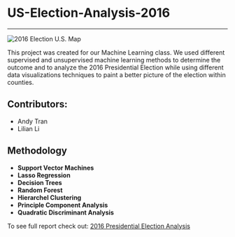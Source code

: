 # US-Election-Analysis-2016

---------

![2016 Election U.S. Map](https://i.gyazo.com/3daeb2ac54af052e745378a58f20f7e7.png)


This project was created for our Machine Learning class. We used different supervised and unsupervised machine learning methods to determine the outcome and to analyze the 2016 Presidential Election while using different data visualizations techniques to paint a better picture of the election within counties.

## Contributors:
- Andy Tran
- Lilian Li

## Methodology
- **Support Vector Machines**
- **Lasso Regression**
- **Decision Trees**
- **Random Forest**
- **Hierarchel Clustering**
- **Principle Component Analysis**
- **Quadratic Discriminant Analysis**


To see full report check out: [2016 Presidential Election Analysis](https://raw.githack.com/andy139/US-Election-2016-Analysis/master/election_analysis_2016.html)

